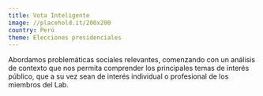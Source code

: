 ```yaml
---
title: Vota Inteligente
image: //placehold.it/200x200
country: Perú
theme: Elecciones presidenciales
---
```


Abordamos problemáticas sociales relevantes, comenzando con un análisis de contexto que nos permita comprender los principales temas de interés público, que a su vez sean de interés individual o profesional de los miembros del Lab.